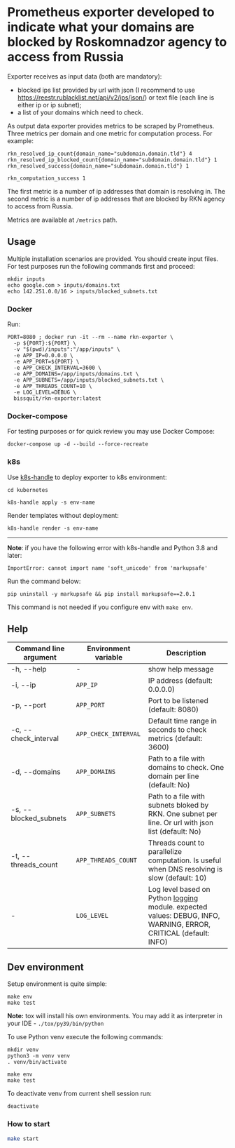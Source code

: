 # Prometheus exporter developed to indicate what your domains are blocked by Roskomnadzor agency to access from Russia

Exporter receives as input data (both are mandatory):

 - blocked ips list provided by url with json (I recommend to use https://reestr.rublacklist.net/api/v2/ips/json/) or text file (each line is either ip or ip subnet);
 - a list of your domains which need to check.

As output data exporter provides metrics to be scraped by Prometheus. Three metrics per domain and one metric for computation process. For example:

```text
rkn_resolved_ip_count{domain_name="subdomain.domain.tld"} 4
rkn_resolved_ip_blocked_count{domain_name="subdomain.domain.tld"} 1
rkn_resolved_success{domain_name="subdomain.domain.tld"} 1

rkn_computation_success 1
```

The first metric is a number of ip addresses that domain is resolving in. The second metric is a number of ip addresses that are blocked by RKN agency to access from Russia.

Metrics are available at `/metrics` path.

## Usage

Multiple installation scenarios are provided. You should create input files. For test purposes run the following commands first and proceed:

```text
mkdir inputs
echo google.com > inputs/domains.txt
echo 142.251.0.0/16 > inputs/blocked_subnets.txt
```

### Docker

Run:

```shell script
PORT=8080 ; docker run -it --rm --name rkn-exporter \
  -p ${PORT}:${PORT} \
  -v "$(pwd)/inputs":"/app/inputs" \
  -e APP_IP=0.0.0.0 \
  -e APP_PORT=${PORT} \
  -e APP_CHECK_INTERVAL=3600 \
  -e APP_DOMAINS=/app/inputs/domains.txt \
  -e APP_SUBNETS=/app/inputs/blocked_subnets.txt \
  -e APP_THREADS_COUNT=10 \
  -e LOG_LEVEL=DEBUG \
  bissquit/rkn-exporter:latest
```

### Docker-compose

For testing purposes or for quick review you may use Docker Compose:

```shell script
docker-compose up -d --build --force-recreate
```

### k8s

Use [k8s-handle](https://github.com/2gis/k8s-handle) to deploy exporter to k8s environment:

```shell script
cd kubernetes

k8s-handle apply -s env-name
```

Render templates without deployment:

```shell script
k8s-handle render -s env-name
```
---
**Note**: if you have the following error with k8s-handle and Python 3.8 and later:
```text
ImportError: cannot import name 'soft_unicode' from 'markupsafe'
```
Run the command below:
```shell script
pip uninstall -y markupsafe && pip install markupsafe==2.0.1
```
This command is not needed if you configure env with `make env`.

## Help

|Command line argument|Environment variable|Description|
| ----------- | ----------- | ----------- |
|-h, --help|-|show help message|
|-i, --ip|`APP_IP`|IP address (default: 0.0.0.0)|
|-p, --port|`APP_PORT`|Port to be listened (default: 8080)|
|-c, --check_interval|`APP_CHECK_INTERVAL`|Default time range in seconds to check metrics (default: 3600)|
|-d, --domains|`APP_DOMAINS`|Path to a file with domains to check. One domain per line (default: No)|
|-s, --blocked_subnets|`APP_SUBNETS`|Path to a file with subnets bloked by RKN. One subnet per line. Or url with json list (default: No)|
|-t, --threads_count|`APP_THREADS_COUNT`|Threads count to parallelize computation. Is useful when DNS resolving is slow (default: 10)|
|-|`LOG_LEVEL`|Log level based on Python [logging](https://docs.python.org/3/library/logging.html) module. expected values: DEBUG, INFO, WARNING, ERROR, CRITICAL (default: INFO)|


## Dev environment

Setup environment is quite simple:
```shell script
make env
make test
```
**Note:** tox will install his own environments. You may add it as interpreter in your IDE - `./tox/py39/bin/python`

To use Python venv execute the following commands:
```shell script
mkdir venv
python3 -m venv venv
. venv/bin/activate

make env
make test
```
To deactivate venv from current shell session run:
```shell script
deactivate
```

### How to start

```bash
make start
```

